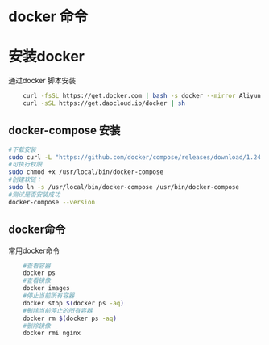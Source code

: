 # docker 命令


# 安装docker
通过docker 脚本安装  
```sh
    curl -fsSL https://get.docker.com | bash -s docker --mirror Aliyun
    curl -sSL https://get.daocloud.io/docker | sh
```
## docker-compose 安装
```sh
#下载安装
sudo curl -L "https://github.com/docker/compose/releases/download/1.24.1/docker-compose-$(uname -s)-$(uname -m)" -o /usr/local/bin/docker-compose
#可执行权限
sudo chmod +x /usr/local/bin/docker-compose
#创建软链：
sudo ln -s /usr/local/bin/docker-compose /usr/bin/docker-compose
#测试是否安装成功
docker-compose --version
```
## docker命令
常用docker命令  
```sh
    #查看容器
    docker ps
    #查看镜像
    docker images
    #停止当前所有容器
    docker stop $(docker ps -aq)
    #删除当前停止的所有容器
    docker rm $(docker ps -aq)
    #删除镜像
    docker rmi nginx
```

